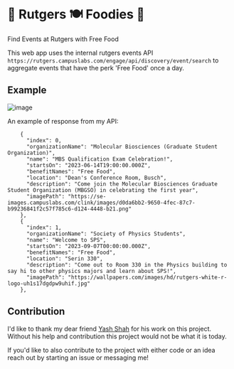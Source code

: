 # 🍜 Rutgers 🍽️ Foodies 🍲

Find Events at Rutgers with Free Food

This web app uses the internal rutgers events API `https://rutgers.campuslabs.com/engage/api/discovery/event/search` to aggregate events that have the perk 'Free Food' once a day.

## Example

![image](https://github.com/ibrahimmudassar/Rutgers-Foodies/assets/22484328/43e0ebf8-ce43-47da-815f-32d0b932abd2)

An example of response from my API:

```"data": [
    {
      "index": 0,
      "organizationName": "Molecular Biosciences (Graduate Student Organization)",
      "name": "MBS Qualification Exam Celebration!",
      "startsOn": "2023-06-14T19:00:00.000Z",
      "benefitNames": "Free Food",
      "location": "Dean's Conference Room, Busch",
      "description": "Come join the Molecular Biosciences Graduate Student Organization (MBGSO) in celebrating the first year",
      "imagePath": "https://se-images.campuslabs.com/clink/images/d0da6bb2-9650-4fec-87c7-b99236841f2c57f785c6-d124-4448-b21.png"
    },
    {
      "index": 1,
      "organizationName": "Society of Physics Students",
      "name": "Welcome to SPS",
      "startsOn": "2023-09-07T00:00:00.000Z",
      "benefitNames": "Free Food",
      "location": "Serin 330",
      "description": "Come out to Room 330 in the Physics building to say hi to other physics majors and learn about SPS!",
      "imagePath": "https://wallpapers.com/images/hd/rutgers-white-r-logo-uh1s17dgdpw9uhif.jpg"
    },
```

## Contribution

I'd like to thank my dear friend [Yash Shah](https://github.com/yashshah41) for his work on this project. Without his help and contribution this project would not be what it is today.

If you'd like to also contribute to the project with either code or an idea reach out by starting an issue or messaging me!
